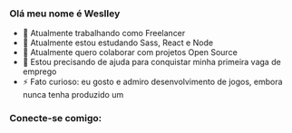### Olá meu nome é Weslley


- 🔭 Atualmente trabalhando como Freelancer
- 🌱 Atualmente estou estudando Sass, React e Node
- 👯 Atualmente quero colaborar com projetos Open Source
- 🤔 Estou precisando de ajuda para conquistar minha primeira vaga de emprego
- ⚡ Fato curioso: eu gosto e admiro desenvolvimento de jogos, embora nunca tenha produzido um

### Conecte-se comigo:

